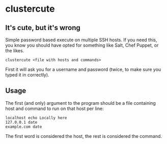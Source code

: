 clustercute
===========
It's cute, but it's wrong
-------------------------

Simple password based execute on multiple SSH hosts. If you need this, you know you should have opted for something like Salt, Chef Puppet, or the likes.

    clustercute <file with hosts and commands>

First it will ask you for a username and password (twice, to make sure you typed it in correctly).

Usage
-----
The first (and only) argument to the program should be a file containing host and command to run on that host per line:

    localhost echo Locally here
    127.0.0.1 date
    example.com date

The first word is considered the host, the rest is considered the command.
